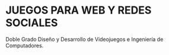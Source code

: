 # JUEGOS PARA WEB Y REDES SOCIALES
Doble Grado Diseño y Desarrollo de Videojuegos e Ingeniería de Computadores.
